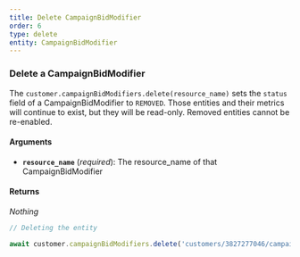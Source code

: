 ```yaml
---
title: Delete CampaignBidModifier
order: 6
type: delete
entity: CampaignBidModifier
---
```


### Delete a CampaignBidModifier

The `customer.campaignBidModifiers.delete(resource_name)` sets the `status` field of a CampaignBidModifier to `REMOVED`. Those entities and their metrics will continue to exist, but they will be read-only. Removed entities cannot be re-enabled.

#### Arguments

- **`resource_name`** (_required_): The resource_name of that CampaignBidModifier

#### Returns

_Nothing_

```javascript
// Deleting the entity

await customer.campaignBidModifiers.delete('customers/3827277046/campaignBidModifiers/729684361~8000')
```

